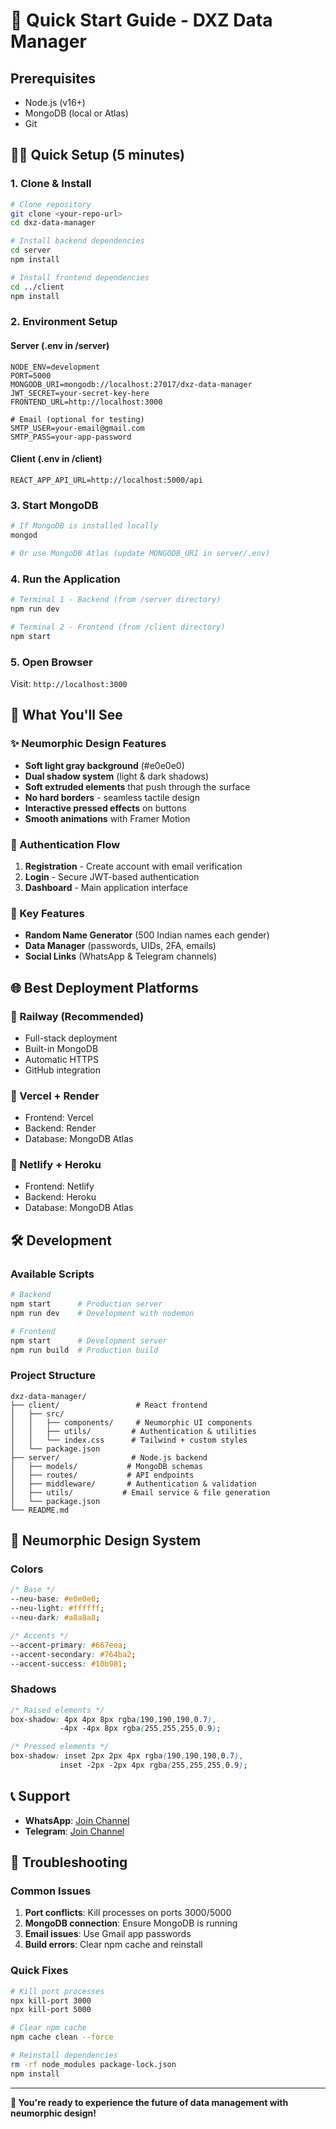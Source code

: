 # 🚀 Quick Start Guide - DXZ Data Manager

## Prerequisites
- Node.js (v16+)
- MongoDB (local or Atlas)
- Git

## 🏃‍♂️ Quick Setup (5 minutes)

### 1. Clone & Install
```bash
# Clone repository
git clone <your-repo-url>
cd dxz-data-manager

# Install backend dependencies
cd server
npm install

# Install frontend dependencies
cd ../client
npm install
```

### 2. Environment Setup

#### Server (.env in /server)
```env
NODE_ENV=development
PORT=5000
MONGODB_URI=mongodb://localhost:27017/dxz-data-manager
JWT_SECRET=your-secret-key-here
FRONTEND_URL=http://localhost:3000

# Email (optional for testing)
SMTP_USER=your-email@gmail.com
SMTP_PASS=your-app-password
```

#### Client (.env in /client)
```env
REACT_APP_API_URL=http://localhost:5000/api
```

### 3. Start MongoDB
```bash
# If MongoDB is installed locally
mongod

# Or use MongoDB Atlas (update MONGODB_URI in server/.env)
```

### 4. Run the Application
```bash
# Terminal 1 - Backend (from /server directory)
npm run dev

# Terminal 2 - Frontend (from /client directory)
npm start
```

### 5. Open Browser
Visit: `http://localhost:3000`

## 🎨 What You'll See

### ✨ Neumorphic Design Features
- **Soft light gray background** (#e0e0e0)
- **Dual shadow system** (light & dark shadows)
- **Soft extruded elements** that push through the surface
- **No hard borders** - seamless tactile design
- **Interactive pressed effects** on buttons
- **Smooth animations** with Framer Motion

### 🔐 Authentication Flow
1. **Registration** - Create account with email verification
2. **Login** - Secure JWT-based authentication
3. **Dashboard** - Main application interface

### 🎯 Key Features
- **Random Name Generator** (500 Indian names each gender)
- **Data Manager** (passwords, UIDs, 2FA, emails)
- **Social Links** (WhatsApp & Telegram channels)

## 🌐 Best Deployment Platforms

### 🥇 Railway (Recommended)
- Full-stack deployment
- Built-in MongoDB
- Automatic HTTPS
- GitHub integration

### 🥈 Vercel + Render
- Frontend: Vercel
- Backend: Render
- Database: MongoDB Atlas

### 🥉 Netlify + Heroku
- Frontend: Netlify
- Backend: Heroku
- Database: MongoDB Atlas

## 🛠️ Development

### Available Scripts
```bash
# Backend
npm start      # Production server
npm run dev    # Development with nodemon

# Frontend
npm start      # Development server
npm run build  # Production build
```

### Project Structure
```
dxz-data-manager/
├── client/                 # React frontend
│   ├── src/
│   │   ├── components/     # Neumorphic UI components
│   │   ├── utils/         # Authentication & utilities
│   │   └── index.css      # Tailwind + custom styles
│   └── package.json
├── server/                # Node.js backend
│   ├── models/           # MongoDB schemas
│   ├── routes/           # API endpoints
│   ├── middleware/       # Authentication & validation
│   ├── utils/           # Email service & file generation
│   └── package.json
└── README.md
```

## 🎨 Neumorphic Design System

### Colors
```css
/* Base */
--neu-base: #e0e0e0;
--neu-light: #ffffff;
--neu-dark: #a8a8a8;

/* Accents */
--accent-primary: #667eea;
--accent-secondary: #764ba2;
--accent-success: #10b981;
```

### Shadows
```css
/* Raised elements */
box-shadow: 4px 4px 8px rgba(190,190,190,0.7), 
           -4px -4px 8px rgba(255,255,255,0.9);

/* Pressed elements */
box-shadow: inset 2px 2px 4px rgba(190,190,190,0.7), 
           inset -2px -2px 4px rgba(255,255,255,0.9);
```

## 📞 Support
- **WhatsApp**: [Join Channel](https://chat.whatsapp.com/IECS5uR40MNHEBcAEJGMVN?mode=r_t)
- **Telegram**: [Join Channel](https://t.me/DXZWorkzone)

## 🚨 Troubleshooting

### Common Issues
1. **Port conflicts**: Kill processes on ports 3000/5000
2. **MongoDB connection**: Ensure MongoDB is running
3. **Email issues**: Use Gmail app passwords
4. **Build errors**: Clear npm cache and reinstall

### Quick Fixes
```bash
# Kill port processes
npx kill-port 3000
npx kill-port 5000

# Clear npm cache
npm cache clean --force

# Reinstall dependencies
rm -rf node_modules package-lock.json
npm install
```

---

**🎉 You're ready to experience the future of data management with neumorphic design!**